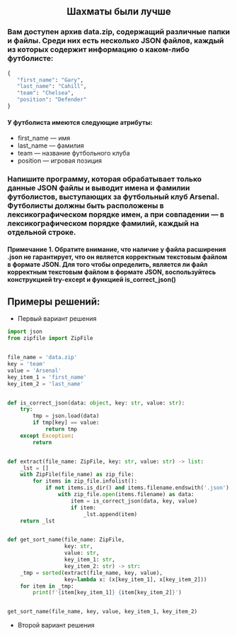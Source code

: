 <h2 style="text-align:center">Шахматы были лучше</h2>

### Вам доступен архив data.zip, содержащий различные папки и файлы. Среди них есть несколько JSON файлов, каждый из которых содержит информацию о каком-либо футболисте:
```python
{
   "first_name": "Gary",
   "last_name": "Cahill",
   "team": "Chelsea",
   "position": "Defender"
}
```
#### У футболиста имеются следующие атрибуты: 

* first_name — имя
* last_name — фамилия
* team — название футбольного клуба
* position — игровая позиция
### Напишите программу, которая обрабатывает только данные JSON файлы и выводит имена и фамилии футболистов, выступающих за футбольный клуб Arsenal. Футболисты должны быть расположены в лексикографическом порядке имен, а при совпадении — в лексикографическом порядке фамилий, каждый на отдельной строке.

#### Примечание 1. Обратите внимание, что наличие у файла расширения .json не гарантирует, что он является корректным текстовым файлом в формате JSON. Для того чтобы определить, является ли файл корректным текстовым файлом в формате JSON, воспользуйтесь конструкцией try-except и функцией is_correct_json()


## Примеры решений:
* Первый вариант решения
```python
import json
from zipfile import ZipFile


file_name = 'data.zip'
key = 'team'
value = 'Arsenal'
key_item_1 = 'first_name'
key_item_2 = 'last_name'


def is_correct_json(data: object, key: str, value: str):
    try:
        tmp = json.load(data)
        if tmp[key] == value:
            return tmp
    except Exception:
        return


def extract(file_name: ZipFile, key: str, value: str) -> list:
    _lst = []
    with ZipFile(file_name) as zip_file:
        for items in zip_file.infolist():
            if not items.is_dir() and items.filename.endswith('.json'):
                with zip_file.open(items.filename) as data:
                    item = is_correct_json(data, key, value)
                    if item:
                        _lst.append(item)
    return _lst


def get_sort_name(file_name: ZipFile,
                  key: str,
                  value: str,
                  key_item_1: str,
                  key_item_2: str) -> str:
    _tmp = sorted(extract(file_name, key, value),
                  key=lambda x: (x[key_item_1], x[key_item_2]))
    for item in _tmp:
        print(f'{item[key_item_1]} {item[key_item_2]}')


get_sort_name(file_name, key, value, key_item_1, key_item_2)
```
* Второй вариант решения

```python

```


